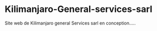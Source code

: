 # Kilimanjaro-General-services-sarl
Site web de Kilimanjaro general Services sarl en conception.....
